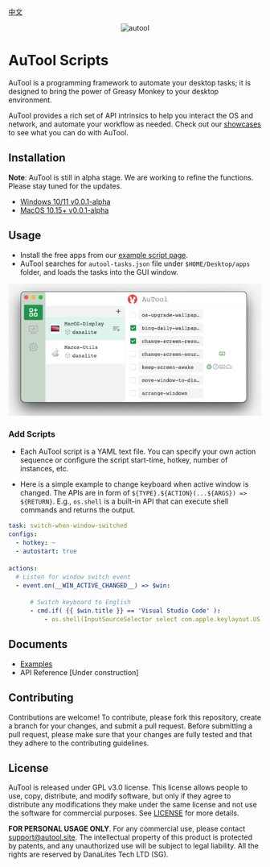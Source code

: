 [中文](docs/README-zh.md)
<p align="center">
  <img src="imgs/banner.png" height="90" title="autool">
</p>

# AuTool Scripts
AuTool is a programming framework to automate your desktop tasks; it is designed to bring the power of Greasy Monkey to your desktop environment.

AuTool provides a rich set of API intrinsics to help you interact the OS and network, and automate your workflow as needed. Check out our [showcases](#showcases) to see what you can do with AuTool.

## Installation
**Note**: AuTool is still in alpha stage. We are working to refine the functions. Please stay tuned for the updates.

- [Windows 10/11 v0.0.1-alpha](https://github.com/danalites/autool/releases/tag/v0.01)
- [MacOS 10.15+ v0.0.1-alpha](https://github.com/danalites/autool/releases/tag/v0.01)


## Usage
- Install the free apps from our [example script page](https://danalites.github.io/autool/docs/basics/apps-macos-display/).
- AuTool searches for `autool-tasks.json` file under `$HOME/Desktop/apps` folder, and loads the tasks into the GUI window.

<p align="center">
  <img src="imgs/demo-loaded-apps.png" width="600" title="autool">
</p>

### Add Scripts
- Each AuTool script is a YAML text file. You can specify your own action sequence or configure the script start-time, hotkey, number of instances, etc.

- Here is a simple example to change keyboard when active window is changed. The APIs are in form of `${TYPE}.${ACTION}(...${ARGS}) => ${RETURN}`. E.g., `os.shell` is a built-in API that can execute shell commands and returns the output.

```yaml
task: switch-when-window-switched
configs:
  - hotkey: ~
  - autostart: true

actions:
  # Listen for window switch event
  - event.on(__WIN_ACTIVE_CHANGED__) => $win:

      # Switch keyboard to English 
      - cmd.if( {{ $win.title }} == 'Visual Studio Code' ):
          - os.shell(InputSourceSelector select com.apple.keylayout.US)
```

## Documents
- [Examples](https://danalites.github.io/autool/docs/basics/apps-macos-display)
- API Reference [Under construction]


## Contributing
Contributions are welcome! To contribute, please fork this repository, create a branch for your changes, and submit a pull request. Before submitting a pull request, please make sure that your changes are fully tested and that they adhere to the contributing guidelines.

## License
AuTool is released under GPL v3.0 license. This license allows people to use, copy, distribute, and modify software, but only if they agree to distribute any modifications they make under the same license and not use the software for commercial purposes. See [LICENSE](LICENSE) for more details.

**FOR PERSONAL USAGE ONLY**. For any commercial use, please contact support@autool.site. The intellectual property of this product is protected by patents, and any unauthorized use will be subject to legal liability. All the rights are reserved by DanaLites Tech LTD (SG).